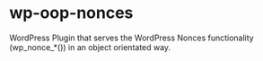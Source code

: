 # wp-oop-nonces
WordPress Plugin that serves the WordPress Nonces functionality (wp_nonce_*()) in an object orientated way.
